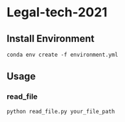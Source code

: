# Legal-tech-2021

## Install Environment
```=bash
conda env create -f environment.yml
```

## Usage

### read_file
```=bash
python read_file.py your_file_path
```